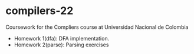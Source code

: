 # compilers-22
Coursework for the Compliers course at Universidad Nacional de Colombia

- Homework 1(dfa): DFA implementation.
- Homework 2(parse): Parsing exercises
